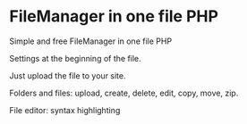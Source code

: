 # FileManager in one file PHP
Simple and free FileManager in one file PHP

Settings at the beginning of the file.

Just upload the file to your site.

Folders and files: upload, create, delete, edit, copy, move, zip.

File editor: syntax highlighting
